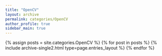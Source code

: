 ```yaml
---
title: "OpenCV"
layout: archive
permalink: categories/OpenCV
author_profile: true
sidebar_main: true
---
```



{% assign posts = site.categories.OpenCV %}
{% for post in posts %} {% include archive-single2.html type=page.entries_layout %} {% endfor %}